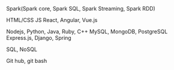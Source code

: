 Spark(Spark core, Spark SQL, Spark Streaming, Spark RDD)







HTML/CSS
JS
React, Angular, Vue.js

Nodejs, Python, Java, Ruby, C++
MySQL, MongoDB, PostgreSQL
Express.js, Django, Spring

SQL, NoSQL

Git hub, git bash